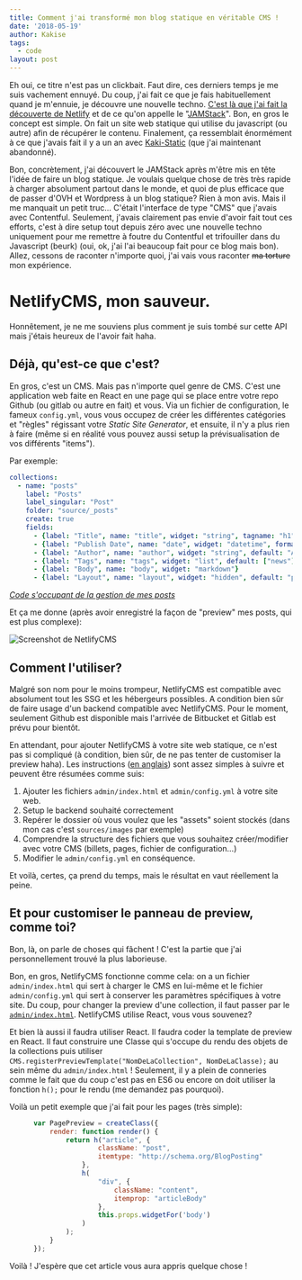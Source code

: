 ```yaml
---
title: Comment j'ai transformé mon blog statique en véritable CMS !
date: '2018-05-19'
author: Kakise
tags:
  - code
layout: post
---
```

Eh oui, ce titre n'est pas un clickbait. Faut dire, ces derniers temps je me suis vachement ennuyé. Du coup, j'ai fait ce que je fais habituellement quand je m'ennuie, je découvre une nouvelle techno. [C'est là que j'ai fait la découverte de Netlify](https://kakise.me/2018/04/21/nouveau-blog/) et de ce qu'on appelle le "[JAMStack](https://jamstack.org/)". Bon, en gros le concept est simple. On fait un site web statique qui utilise du javascript (ou autre) afin de récupérer le contenu. Finalement, ça ressemblait énormément à ce que j'avais fait il y a un an avec [Kaki-Static](https://github.com/Kakise/Kaki-Static) (que j'ai maintenant abandonné).

Bon, concrètement, j'ai découvert le JAMStack après m'être mis en tête l'idée de faire un blog statique. Je voulais quelque chose de très très rapide à charger absolument partout dans le monde, et quoi de plus efficace que de passer d'OVH et Wordpress à un blog statique? Rien à mon avis. Mais il me manquait un petit truc... C'était l'interface de type "CMS" que j'avais avec Contentful. Seulement, j'avais clairement pas envie d'avoir fait tout ces efforts, c'est à dire setup tout depuis zéro avec une nouvelle techno uniquement pour me remettre à foutre du Contentful et trifouiller dans du Javascript (beurk) (oui, ok, j'ai l'ai beaucoup fait pour ce blog mais bon). Allez, cessons de raconter n'importe quoi, j'ai vais vous raconter ~~ma torture~~ mon expérience.

# NetlifyCMS, mon sauveur.

Honnêtement, je ne me souviens plus comment je suis tombé sur cette API mais j'étais heureux de l'avoir fait haha.

## Déjà, qu'est-ce que c'est?

En gros, c'est un CMS. Mais pas n'importe quel genre de CMS. C'est une application web faite en React en une page qui se place entre votre repo Github (ou gitlab ou autre en fait) et vous. Via un fichier de configuration, le fameux `config.yml`, vous vous occupez de créer les différentes catégories et "règles" régissant votre _Static Site Generator_, et ensuite, il n'y a plus rien à faire (même si en réalité vous pouvez aussi setup la prévisualisation de vos différents "items").

Par exemple:

```yaml
collections:
  - name: "posts"
    label: "Posts"
    label_singular: "Post"
    folder: "source/_posts"
    create: true
    fields:
      - {label: "Title", name: "title", widget: "string", tagname: "h1", default: "Untitled"}
      - {label: "Publish Date", name: "date", widget: "datetime", format: "YYYY-MM-DD"}
      - {label: "Author", name: "author", widget: "string", default: "Author"}
      - {label: "Tags", name: "tags", widget: "list", default: ["news"]}
      - {label: "Body", name: "body", widget: "markdown"}
      - {label: "Layout", name: "layout", widget: "hidden", default: "post"}
```

_[Code s'occupant de la gestion de mes posts](https://github.com/Kakise/Blog/blob/master/source/admin/config.yml#L13)_

Et ça me donne (après avoir enregistré la façon de "preview" mes posts, qui est plus complexe):

![Screenshot de NetlifyCMS](/images/screenshot-2018-05-19-at-19.55.03.png)

## Comment l'utiliser?

Malgré son nom pour le moins trompeur, NetlifyCMS est compatible avec absolument tout les SSG et les hébergeurs possibles. A condition bien sûr de faire usage d'un backend compatible avec NetlifyCMS. Pour le moment, seulement Github est disponible mais l'arrivée de Bitbucket et Gitlab est prévu pour bientôt.

En attendant, pour ajouter NetlifyCMS à votre site web statique, ce n'est pas si compliqué (à condition, bien sûr, de ne pas tenter de customiser la preview haha). Les instructions ([en anglais](https://www.netlifycms.org/docs/add-to-your-site/)) sont assez simples à suivre et peuvent être résumées comme suis:

1. Ajouter les fichiers `admin/index.html` et `admin/config.yml` à votre site web.
2. Setup le backend souhaité correctement
3. Repérer le dossier où vous voulez que les "assets" soient stockés (dans mon cas c'est `sources/images` par exemple)
4. Comprendre la structure des fichiers que vous souhaitez créer/modifier avec votre CMS (billets, pages, fichier de configuration...)
5. Modifier le `admin/config.yml` en conséquence.

Et voilà, certes, ça prend du temps, mais le résultat en vaut réellement la peine.

## Et pour customiser le panneau de preview, comme toi?

Bon, là, on parle de choses qui fâchent ! C'est la partie que j'ai personnellement trouvé la plus laborieuse.

Bon, en gros, NetlifyCMS fonctionne comme cela: on a un fichier `admin/index.html` qui sert à charger le CMS en lui-même et le fichier `admin/config.yml` qui sert à conserver les paramètres spécifiques à votre site. Du coup, pour changer la preview d'une collection, il faut passer par le [`admin/index.html`](https://github.com/Kakise/Blog/blob/master/source/admin/index.ejs#L19). NetlifyCMS utilise React, vous vous souvenez?

Et bien là aussi il faudra utiliser React. Il faudra coder la template de preview en React. Il faut construire une Classe qui s'occupe du rendu des objets de la collections puis utiliser `CMS.registerPreviewTemplate("NomDeLaCollection", NomDeLaClasse);` au sein même du `admin/index.html` ! Seulement, il y a plein de conneries comme le fait que du coup c'est pas en ES6 ou encore on doit utiliser la fonction `h();` pour le rendu (me demandez pas pourquoi).

Voilà un petit exemple que j'ai fait pour les pages (très simple):
```js
      var PagePreview = createClass({
          render: function render() {
              return h("article", {
                      className: "post",
                      itemtype: "http://schema.org/BlogPosting"
                  },
                  h(
                      "div", {
                          className: "content",
                          itemprop: "articleBody"
                      },
                      this.props.widgetFor('body')
                  )
              );
          }
      });
```

Voilà ! J'espère que cet article vous aura appris quelque chose !
